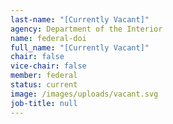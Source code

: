 ```yaml
---
last-name: "[Currently Vacant]"
agency: Department of the Interior
name: federal-doi
full_name: "[Currently Vacant]"
chair: false
vice-chair: false
member: federal
status: current
image: /images/uploads/vacant.svg
job-title: null
---
```

